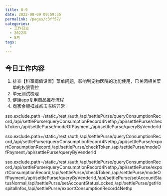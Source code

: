 ```yaml
---
title: 8-9
date: 2022-08-09 09:59:35
permalink: /pages/c3ff57/
categories:
  - 工作日志
  - 2022年
  - 8月
tags:
  - 
---
```


## 今日工作内容
1. 排查【科室阈值设置】菜单问题，影响到宠物医院的功能使用，已关闭相关菜单的权限管控
2. 单元测试梳理
3. 健康app复用商品推荐流程
4. 商家余额扣减点击冻结异常

sso.exclude.path=/static,/rest,/auth,/api/settlePurse/queryConsumptionRecord,/api/settlePurse/queryConsumptionRecord4Nethp,/api/settlePurse/checkToken,/api/settlePurse/modeOfPayment,/api/settlePurse/queryByVenderId


sso.exclude.path=/static,/rest,/auth,/api/settlePurse/queryConsumptionRecord,/api/settlePurse/queryConsumptionRecord4Nethp,/api/settlePurse/exportConsumptionRecord,/api/settlePurse/checkToken,/api/settlePurse/modeOfPayment,/api/settlePurse/queryByVenderId


sso.exclude.path=/static,/rest,/auth,/api/settlePurse/queryConsumptionRecord,/api/settlePurse/queryConsumptionRecord4Nethp,/api/settlePurse/exportConsumptionRecord,/api/settlePurse/checkToken,/api/settlePurse/modeOfPayment,/api/settlePurse/queryByVenderId,/api/settlePurse/setAccountStatusNormal,/api/settlePurse/setAccountStatusLocked,/api/settlePurse/getHospitalInfos,/api/settlePurse/exportConsumptionRecord4Nethp


